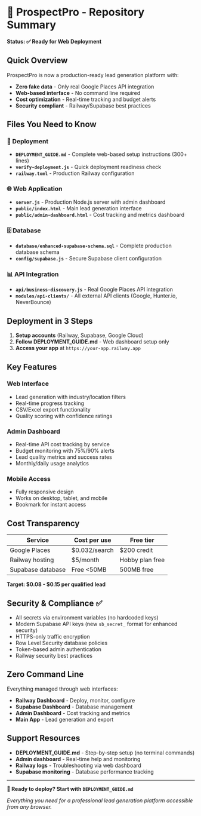 # 🎯 ProspectPro - Repository Summary

**Status: ✅ Ready for Web Deployment**

## Quick Overview

ProspectPro is now a production-ready lead generation platform with:
- **Zero fake data** - Only real Google Places API integration
- **Web-based interface** - No command line required
- **Cost optimization** - Real-time tracking and budget alerts
- **Security compliant** - Railway/Supabase best practices

## Files You Need to Know

### 🚀 Deployment
- **`DEPLOYMENT_GUIDE.md`** - Complete web-based setup instructions (300+ lines)
- **`verify-deployment.js`** - Quick deployment readiness check
- **`railway.toml`** - Production Railway configuration

### 🌐 Web Application  
- **`server.js`** - Production Node.js server with admin dashboard
- **`public/index.html`** - Main lead generation interface
- **`public/admin-dashboard.html`** - Cost tracking and metrics dashboard

### 🗄️ Database
- **`database/enhanced-supabase-schema.sql`** - Complete production database schema
- **`config/supabase.js`** - Secure Supabase client configuration

### 📊 API Integration
- **`api/business-discovery.js`** - Real Google Places API integration
- **`modules/api-clients/`** - All external API clients (Google, Hunter.io, NeverBounce)

## Deployment in 3 Steps

1. **Setup accounts** (Railway, Supabase, Google Cloud)
2. **Follow DEPLOYMENT_GUIDE.md** - Web dashboard setup only
3. **Access your app** at `https://your-app.railway.app`

## Key Features

### Web Interface
- Lead generation with industry/location filters
- Real-time progress tracking
- CSV/Excel export functionality
- Quality scoring with confidence ratings

### Admin Dashboard
- Real-time API cost tracking by service
- Budget monitoring with 75%/90% alerts
- Lead quality metrics and success rates
- Monthly/daily usage analytics

### Mobile Access  
- Fully responsive design
- Works on desktop, tablet, and mobile
- Bookmark for instant access

## Cost Transparency

| Service | Cost per use | Free tier |
|---------|-------------|-----------|
| Google Places | $0.032/search | $200 credit |
| Railway hosting | $5/month | Hobby plan free |
| Supabase database | Free <50MB | 500MB free |

**Target: $0.08 - $0.15 per qualified lead**

## Security & Compliance ✅

- All secrets via environment variables (no hardcoded keys)
- Modern Supabase API keys (new `sb_secret_` format for enhanced security)
- HTTPS-only traffic encryption
- Row Level Security database policies
- Token-based admin authentication
- Railway security best practices

## Zero Command Line

Everything managed through web interfaces:
- **Railway Dashboard** - Deploy, monitor, configure
- **Supabase Dashboard** - Database management
- **Admin Dashboard** - Cost tracking and metrics
- **Main App** - Lead generation and export

## Support Resources

- **DEPLOYMENT_GUIDE.md** - Step-by-step setup (no terminal commands)
- **Admin dashboard** - Real-time help and monitoring
- **Railway logs** - Troubleshooting via web dashboard
- **Supabase monitoring** - Database performance tracking

---

**🚀 Ready to deploy? Start with `DEPLOYMENT_GUIDE.md`**

*Everything you need for a professional lead generation platform accessible from any browser.*